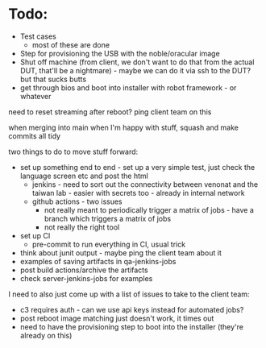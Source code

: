 # Todo:

- Test cases
    - most of these are done
- Step for provisioning the USB with the noble/oracular image
- Shut off machine (from client, we don't want to do that from the actual DUT, that'll be a nightmare) - maybe we can do it via ssh to the DUT? but that sucks butts
- get through bios and boot into installer with robot framework - or whatever

need to reset streaming after reboot? ping client team on this

when merging into main when I'm happy with stuff, squash and make commits all tidy

two things to do to move stuff forward:
- set up something end to end - set up a very simple test, just check the language screen etc and post the html
    - jenkins - need to sort out the connectivity between venonat and the taiwan lab - easier with secrets too - already in internal network
    - github actions - two issues
        - not really meant to periodically trigger a matrix of jobs - have a branch which triggers a matrix of jobs
        - not really the right tool
- set up CI
    - pre-commit to run everything in CI, usual trick
- think about junit output - maybe ping the client team about it
- examples of saving artifacts in qa-jenkins-jobs
- post build actions/archive the artifacts
- check server-jenkins-jobs for examples

I need to also just come up with a list of issues to take to the client team:
- c3 requires auth - can we use api keys instead for automated jobs?
- post reboot image matching just doesn't work, it times out
- need to have the provisioning step to boot into the installer (they're already on this)

